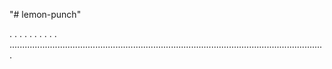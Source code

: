 "# lemon-punch"

.
.
.
.
.
.
.
.
.
.
.............................................................................................................................